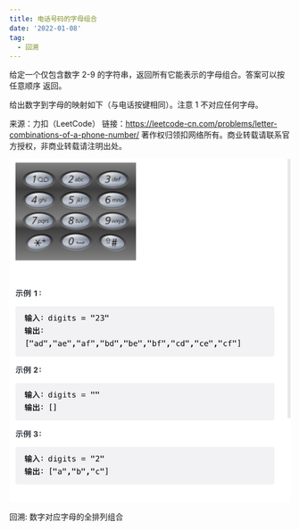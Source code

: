 ```yaml
---
title: 电话号码的字母组合
date: '2022-01-08'
tag:
  - 回溯
---
```


给定一个仅包含数字 2-9 的字符串，返回所有它能表示的字母组合。答案可以按 任意顺序 返回。

给出数字到字母的映射如下（与电话按键相同）。注意 1 不对应任何字母。

来源：力扣（LeetCode）
链接：<https://leetcode-cn.com/problems/letter-combinations-of-a-phone-number/>
著作权归领扣网络所有。商业转载请联系官方授权，非商业转载请注明出处。

![alt](./image/example.jpg)

回溯:
数字对应字母的全排列组合
